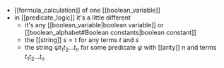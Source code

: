 - [[formula_calculation]] of one [[boolean_variable]]
- in [[predicate_logic]] it's a little different 
	- it's any [[boolean_variable|boolean variable]] or [[boolean_alphabet#Boolean constants|boolean constant]]  
	- the [[string]] $s=t$ for any terms $t$ and $s$
	- the string $\psi t_{1}t_{2}...t_{n}$ for some predicate $\psi$ with [[arity]] n and terms $t_{1}t_{2}...t_{n}$ 